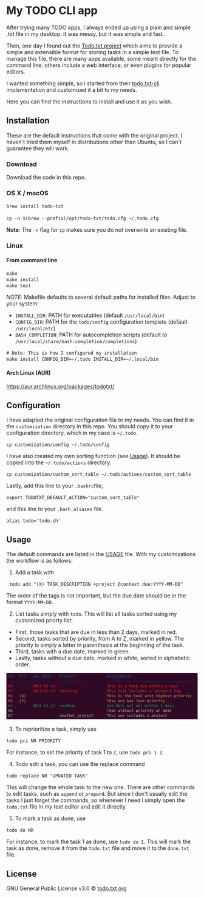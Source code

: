 # My TODO CLI app

After trying many TODO apps, I always ended up using a plain and simple .txt file in my desktop. It was messy, but it was simple and fast.

Then, one day I found out the [Todo.txt project](http://todotxt.org/) which aims to provide a simple and extensible format for storing tasks in a simple text file. To manage this file, there are many apps available, some meant directly for the command line, others include a web interface, or even plugins for popular editors.

I wanted something simple, so I started from their [todo.txt-cli](https://github.com/todotxt/todo.txt-cli) implementation and customized it a bit to my needs.

Here you can find the instructions to install and use it as you wish.

## Installation

These are the default instructions that come with the original project. I haven't tried them myself in distributions other than Ubuntu, so I can't guarantee they will work.

### Download
Download the code in this repo.

### OS X / macOS

```shell
brew install todo-txt

cp -n $(brew --prefix)/opt/todo-txt/todo.cfg ~/.todo.cfg
```

**Note**: The `-n` flag for `cp` makes sure you do not overwrite an existing file.

### Linux

#### From command line

```shell
make
make install
make test
```

*NOTE:* Makefile defaults to several default paths for installed files. Adjust to your system:

- `INSTALL_DIR`: PATH for executables (default `/usr/local/bin`)
- `CONFIG_DIR`: PATH for the `todo/config` configuration template (default `/usr/local/etc`)
- `BASH_COMPLETION`: PATH for autocompletion scripts (default to `/usr/local/share/bash-completion/completions`)

```shell
# Note: This is how I configured my installation
make install CONFIG_DIR=~/.todo INSTALL_DIR=~/.local/bin
```

#### Arch Linux (AUR)

https://aur.archlinux.org/packages/todotxt/


## Configuration

I have adapted the original configuration file to my needs. You can find it in the `customization` directory in this repo. You should copy it to your configuration directory, which in my case is `~/.todo`.

```shell
cp customization/config ~/.todo/config
```

I have also created my own sorting function (see [Usage](#usage)). It should be copied into the `~/.todo/actions` directory.

```shell
cp customization/custom_sort_table ~/.todo/actions/custom_sort_table
```

Lastly, add this line to your `.bashrc`file,

```shell
export TODOTXT_DEFAULT_ACTION="custom_sort_table"
```

and this line to your `.bash_aliases` file.

```shell
alias todo='todo.sh'
```

## Usage

The default commands are listed in the [USAGE][USAGE] file. With my customizations the workflow is as follows:

1. Add a task with
```shell
 todo add "(X) TASK_DESCRIPTION +project @context due:YYYY-MM-DD"
 ```
 
 The order of the tags is not important, but the due date should be in the format `YYYY-MM-DD`.

2. List tasks simply with `todo`. This will list all tasks sorted using my customized priorty list:
- First, those tasks that are due in less than 2 days, marked in red.
- Second, tasks sorted by priority, from A to Z, marked in yellow. The priority is simply a letter in parenthesis at the beginning of the task.
- Third, tasks with a due date, marked in green.
- Lastly, tasks without a due date, marked in white, sorted in alphabetic order.

![Todo Example](./example.png)

3. To reprioritize a task, simply use 
```shell
todo pri NR PRIORITY
```

For instance, to set the priority of task 1 to `Z`, use `todo pri 1 Z`.

4. Todo edit a task, you can use the replace command
```shell
todo replace NR "UPDATED TASK"
```

This will change the whole task to the new one. There are other commands to edit tasks, such as `append` or `prepend`. But since I don't usually edit the tasks I just forget the commands, so whenever I need I simply open the `todo.txt` file in my text editor and edit it directly.

5. To mark a task as done, use
```shell
todo do NR
```

For instance, to mark the task 1 as done, use `todo do 1`. This will mark the task as done, remove it from the `todo.txt` file and move it to the `done.txt` file.

## License

GNU General Public License v3.0 © [todo.txt org][github]

[github]: https://github.com/todotxt
[USAGE]: ./USAGE.md
